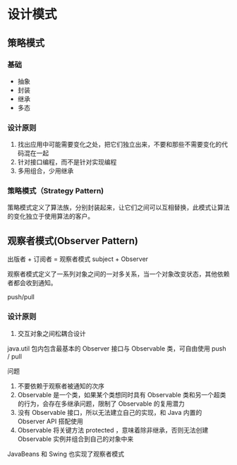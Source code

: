 # 设计模式

## 策略模式

### 基础
- 抽象
- 封装
- 继承
- 多态

### 设计原则
1. 找出应用中可能需要变化之处，把它们独立出来，不要和那些不需要变化的代码混在一起
2. 针对接口编程，而不是针对实现编程
3. 多用组合，少用继承

### 策略模式（Strategy Pattern)
策略模式定义了算法族，分别封装起来，让它们之间可以互相替换，此模式让算法的变化独立于使用算法的客户。



## 观察者模式(Observer Pattern)

出版者 + 订阅者 = 观察者模式
subject + Observer

观察者模式定义了一系列对象之间的一对多关系，当一个对象改变状态，其他依赖者都会收到通知。

push/pull


### 设计原则
1. 交互对象之间松耦合设计

java.util 包内包含最基本的 Observer 接口与 Observable 类，可自由使用 push / pull

问题
1. 不要依赖于观察者被通知的次序
2. Observable 是一个类，如果某个类想同时具有 Observable 类和另一个超类的行为，会存在多继承问题，限制了 Observable 的复用潜力
3. 没有 Observable 接口，所以无法建立自己的实现，和 Java 内置的 Observer API 搭配使用
4. Observable 将关键方法 protected ，意味着除非继承，否则无法创建 Observable 实例并组合到自己的对象中来

JavaBeans 和 Swing 也实现了观察者模式